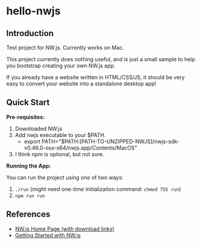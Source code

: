 # hello-nwjs

## Introduction

Test project for NW.js. Currently works on Mac.

This project currently does nothing useful, and is just a small sample to help you bootstrap creating your own NW.js app.

If you already have a website written in HTML/CSS/JS, it should be very easy to convert your website into a standalone desktop app!

## Quick Start

**Pre-requisites:**

1. Downloaded NW.js
2. Add nwjs executable to your $PATH.
   - export PATH="$PATH:[PATH-TO-UNZIPPED-NWJS]/nwjs-sdk-v0.46.0-osx-x64/nwjs.app/Contents/MacOS"
3. I think npm is optional, but not sure.

**Running the App:**

You can run the project using one of two ways:
1. `./run` (might need one-time initialization command: `chmod 755 run`)
2. `npm run run`

## References

- [NW.js Home Page (with download links)](https://nwjs.io/)
- [Getting Started with NW.js](https://nwjs.readthedocs.io/en/latest/For%20Users/Getting%20Started/)
